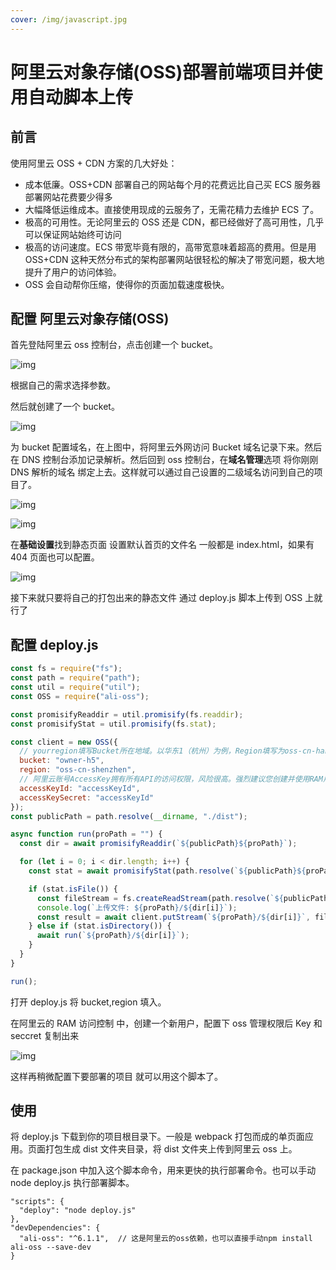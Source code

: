```yaml
---
cover: /img/javascript.jpg
---
```


# 阿里云对象存储(OSS)部署前端项目并使用自动脚本上传

## **前言**

使用阿里云 OSS + CDN 方案的几大好处：

- 成本低廉。OSS+CDN 部署自己的网站每个月的花费远比自己买 ECS 服务器部署网站花费要少得多
- 大幅降低运维成本。直接使用现成的云服务了，无需花精力去维护 ECS 了。
- 极高的可用性。无论阿里云的 OSS 还是 CDN，都已经做好了高可用性，几乎可以保证网站始终可访问
- 极高的访问速度。ECS 带宽毕竟有限的，高带宽意味着超高的费用。但是用 OSS+CDN 这种天然分布式的架构部署网站很轻松的解决了带宽问题，极大地提升了用户的访问体验。
- OSS 会自动帮你压缩，使得你的页面加载速度极快。

## **配置 阿里云对象存储(OSS)**

首先登陆阿里云 oss 控制台，点击创建一个 bucket。

![img](https://e8ihplx6a2.feishu.cn/space/api/box/stream/download/asynccode/?code=ZDQyYWU3MzM1ZmU4YmIzN2RjNmMwYjQ5OTgxZDFmOGVfOVZCeW9ka1dCcDVwQzR2RlFvaW94VVdaSTVIeThYNkxfVG9rZW46Ym94Y25VUVpjb0pIcjFSN0FCejRLVnN5ZzJmXzE2Nzc1NjgzNjk6MTY3NzU3MTk2OV9WNA)

根据自己的需求选择参数。

然后就创建了一个 bucket。

![img](https://e8ihplx6a2.feishu.cn/space/api/box/stream/download/asynccode/?code=NThhYWQzNDYxNmNiNTZkZjllNWM1OGM3MWFkN2ZiMGFfb1VlUUdjYkdnTzladUwxd3pHbGsxVnU2WmRIbVhXd3VfVG9rZW46Ym94Y25yMlNIOUVjZEF2bzVGcVNCSGR5SUZlXzE2Nzc1NjgzNjk6MTY3NzU3MTk2OV9WNA)

为 bucket 配置域名，在上图中，将阿里云外网访问 Bucket 域名记录下来。然后在 DNS 控制台添加记录解析。然后回到 oss 控制台，在**域名管理**选项 将你刚刚 DNS 解析的域名 绑定上去。这样就可以通过自己设置的二级域名访问到自己的项目了。

![img](https://e8ihplx6a2.feishu.cn/space/api/box/stream/download/asynccode/?code=NjE0ZTIyNjE4MWUwMzQ3NzM4YmRkMjJjNGE0NTYyMmNfSXNFcVRFcHRCdUJSekszemdKQ283ZW5PYWtBb2JlOVdfVG9rZW46Ym94Y25zVzJtZlc4TkI5WWlxUGFlMkNPQ2tiXzE2Nzc1NjgzNjk6MTY3NzU3MTk2OV9WNA)

![img](https://e8ihplx6a2.feishu.cn/space/api/box/stream/download/asynccode/?code=YWRjNDlkN2UyNGJkOTJhZGJmMmQyYmExMDBmYTQzOTBfcEZmallCUDBGNXlWN1c3eXRxQ3B5MDVsZ1VFSmlZTWZfVG9rZW46Ym94Y240M3NRNWZhUk5zQm9GYVF5NHpDZ1FkXzE2Nzc1NjgzNjk6MTY3NzU3MTk2OV9WNA)

在**基础设置**找到静态页面 设置默认首页的文件名 一般都是 index.html，如果有 404 页面也可以配置。

![img](https://e8ihplx6a2.feishu.cn/space/api/box/stream/download/asynccode/?code=OWQzNGZiMTIyYTIwYTk2MTk5NWJhZDM0MDc4ZmRmOTRfYmpuSkVxb2s1VnVPNnk5aTd4MXlIRXRnaXN1aEJnWmRfVG9rZW46Ym94Y242SUhKaEVBWWM3UHVCTHBJVjdNR09kXzE2Nzc1NjgzNjk6MTY3NzU3MTk2OV9WNA)

接下来就只要将自己的打包出来的静态文件 通过 deploy.js 脚本上传到 OSS 上就行了

## **配置 deploy.js**

```JavaScript
const fs = require("fs");
const path = require("path");
const util = require("util");
const OSS = require("ali-oss");

const promisifyReaddir = util.promisify(fs.readdir);
const promisifyStat = util.promisify(fs.stat);

const client = new OSS({
  // yourregion填写Bucket所在地域。以华东1（杭州）为例，Region填写为oss-cn-hangzhou。
  bucket: "owner-h5",
  region: "oss-cn-shenzhen",
  // 阿里云账号AccessKey拥有所有API的访问权限，风险很高。强烈建议您创建并使用RAM用户进行API访问或日常运维，请登录RAM控制台创建RAM用户。
  accessKeyId: "accessKeyId",
  accessKeySecret: "accessKeyId"
});
const publicPath = path.resolve(__dirname, "./dist");

async function run(proPath = "") {
  const dir = await promisifyReaddir(`${publicPath}${proPath}`);

  for (let i = 0; i < dir.length; i++) {
    const stat = await promisifyStat(path.resolve(`${publicPath}${proPath}`, dir[i]));

    if (stat.isFile()) {
      const fileStream = fs.createReadStream(path.resolve(`${publicPath}${proPath}`, dir[i]));
      console.log(`上传文件: ${proPath}/${dir[i]}`);
      const result = await client.putStream(`${proPath}/${dir[i]}`, fileStream);
    } else if (stat.isDirectory()) {
      await run(`${proPath}/${dir[i]}`);
    }
  }
}

run();
```

打开 deploy.js 将 bucket,region 填入。

在阿里云的 RAM 访问控制 中，创建一个新用户，配置下 oss 管理权限后 Key 和 seccret 复制出来

![img](https://e8ihplx6a2.feishu.cn/space/api/box/stream/download/asynccode/?code=NGI3M2I5MzhlOWNiMGNkOTA3ZTRlZTEyNDFlNWM2MzFfUElMUzdldndReHFqREhWeW1wbmFqR0puNklNSWViR2NfVG9rZW46Ym94Y25DTjBnS0t2ckZFSlRYMzFEeXZ5ZXllXzE2Nzc1NjgzNjk6MTY3NzU3MTk2OV9WNA)

这样再稍微配置下要部署的项目 就可以用这个脚本了。

## **使用**

将 deploy.js 下载到你的项目根目录下。一般是 webpack 打包而成的单页面应用。页面打包生成 dist 文件夹目录，将 dist 文件夹上传到阿里云 oss 上。

在 package.json 中加入这个脚本命令，用来更快的执行部署命令。也可以手动 node deploy.js 执行部署脚本。

```Plaintext
"scripts": {
  "deploy": "node deploy.js"
},
"devDependencies": {
  "ali-oss": "^6.1.1",  // 这是阿里云的oss依赖，也可以直接手动npm install ali-oss --save-dev
}
```

